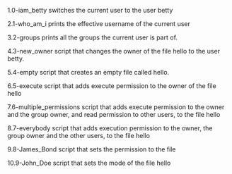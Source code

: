 1.0-iam_betty
switches the current user to the user betty

2.1-who_am_i
prints the effective username of the current user

3.2-groups
prints all the groups the current user is part of.

4.3-new_owner
script that changes the owner of the file hello to the user betty.

5.4-empty
script that creates an empty file called hello.

6.5-execute
script that adds execute permission to the owner of the file hello

7.6-multiple_permissions
script that adds execute permission to the owner and the group owner, and read permission to other users, to the file hello

8.7-everybody
script that adds execution permission to the owner, the group owner and the other users, to the file hello

9.8-James_Bond
script that sets the permission to the file

10.9-John_Doe
script that sets the mode of the file hello